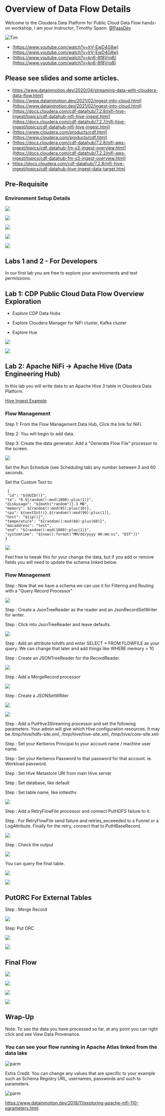 # Overview of Data Flow Details

Welcome to the Cloudera Data Platform for Public Cloud Data Flow hands-on workshop,
I am your instructor, Timothy Spann.  [@PaasDev](https://dev.to/tspannhw)


![Tim](https://raw.githubusercontent.com/tspannhw/tspannhw/main/headshots/mlx90640-2020-01-05-20-52-14.gif)

* [https://www.youtube.com/watch?v=lrV-EwD4G8w](https://www.youtube.com/watch?v=lrV-EwD4G8w)
* [https://www.youtube.com/watch?v=kn6-8f8Vrq8](https://www.youtube.com/watch?v=kn6-8f8Vrq8)


## Please see slides and some articles.

* [https://www.datainmotion.dev/2020/04/streaming-data-with-cloudera-data-flow.html)](https://www.datainmotion.dev/2020/04/streaming-data-with-cloudera-data-flow.html)
* [https://www.datainmotion.dev/2021/02/ingest-into-cloud.html](https://www.datainmotion.dev/2021/02/ingest-into-cloud.html)
* [https://docs.cloudera.com/cdf-datahub/7.2.8/nifi-hive-ingest/topics/cdf-datahub-nifi-hive-ingest.html](https://docs.cloudera.com/cdf-datahub/7.2.7/nifi-hive-ingest/topics/cdf-datahub-nifi-hive-ingest.html)
* [https://www.cloudera.com/products/cdf.html](https://www.cloudera.com/products/cdf.html)
* [https://docs.cloudera.com/cdf-datahub/7.2.8/nifi-aws-ingest/topics/cdf-datahub-fm-s3-ingest-overview.html](https://docs.cloudera.com/cdf-datahub/7.2.2/nifi-aws-ingest/topics/cdf-datahub-fm-s3-ingest-overview.html)
* https://docs.cloudera.com/cdf-datahub/7.2.8/nifi-hive-ingest/topics/cdf-datahub-hive-ingest-data-target.html

## Pre-Requisite


### Environment Setup Details


![](https://raw.githubusercontent.com/tspannhw/ClouderaPublicCloudCDFWorkshop/main/images/setworkloadpassword.png)

![](https://raw.githubusercontent.com/tspannhw/ClouderaPublicCloudCDFWorkshop/main/images/Envsetworkloadpassword.png)

![](https://raw.githubusercontent.com/tspannhw/ClouderaPublicCloudCDFWorkshop/main/images/synchronizeuserspreclick.png)

![](https://raw.githubusercontent.com/tspannhw/ClouderaPublicCloudCDFWorkshop/main/images/synchronizeusers.png)

![](https://raw.githubusercontent.com/tspannhw/ClouderaPublicCloudCDFWorkshop/main/images/synccomplete.png)



## Labs 1 and 2 - For Developers

In our first lab you are free to explore your environments and test permissions.


## Lab 1:  CDP Public Cloud Data Flow Overview Exploration

* Explore CDP Data Hubs

* Explore Cloudera Manager for NiFi cluster, Kafka cluster

* Explore Hue

![](https://raw.githubusercontent.com/tspannhw/ClouderaPublicCloudCDFWorkshop/main/images/datahubs.png)

![](https://raw.githubusercontent.com/tspannhw/ClouderaPublicCloudCDFWorkshop/main/images/datalake.png)


## Lab 2:  Apache NiFi → Apache Hive (Data Engineering Hub)

In this lab you will write data to an Apache Hive 3 table in Cloudera Data Platform.

[Hive Ingest Example](https://docs.cloudera.com/cdf-datahub/7.2.8/nifi-hive-ingest/topics/cdf-datahub-nifi-hive-ingest.html)

### Flow Management


Step 1:  From the Flow Management Data Hub, Click the link for NiFi.

Step 2: You will begin to add data.

Step 3:  Create the data generator.   Add a "Generate Flow File" processor to the screen.

![](https://raw.githubusercontent.com/tspannhw/ClouderaPublicCloudCDFWorkshop/main/images/hive/001generateData.png)

Set the Run Schedule (see Scheduling tab) any number between 3 and 60 seconds.

Set the Custom Text to:

```
 {
 "id": "${UUID()}",
"te": "0.${random():mod(1000):plus(1)}",
"diskusage": "${math("random")}.3 MB",
"memory": ${random():mod(95):plus(10)},
"cpu": ${nextInt()}.${random():mod(99):plus(1)},
"host": "${ip()}",
"temperature": "${random():mod(60):plus(60)}",
"macaddress": "test",
"end": "${random():mod(1000):plus(1)}",
"systemtime": "${now():format("MM/dd/yyyy HH:mm:ss", "EST")}"
}
```

![](https://raw.githubusercontent.com/tspannhw/ClouderaPublicCloudCDFWorkshop/main/images/generateFlowFile.png)

Feel free to tweak this for your change the data, but if you add or remove fields you will need to update the schema linked below.



### Flow Management

Step :  Now that we have a schema we can use it for Filtering and Routing with a "Query Record Processor"

![](https://raw.githubusercontent.com/tspannhw/ClouderaPublicCloudCDFWorkshop/main/images/configureQueryProcessor.png)

Step :  Create a JsonTreeReader as the reader and an JsonRecordSetWriter for writer.



Step :  Click into JsonTreeReader and leave defaults.  

![](https://raw.githubusercontent.com/tspannhw/ClouderaPublicCloudCDFWorkshop/main/images/hdfs/inferjsontreereader.png)


Step :  Add an attribute tohdfs and enter SELECT * FROM FLOWFILE as your query.  We can change that later and add things like WHERE memory > 10


Step :  Create an JSONTreeReader for the RecordReader.


![](https://raw.githubusercontent.com/tspannhw/ClouderaPublicCloudCDFWorkshop/main/images/hdfs/inferjsontreereader.png)

Step : Add a MergeRecord processor

![](https://raw.githubusercontent.com/tspannhw/ClouderaPublicCloudCDFWorkshop/main/images/hdfs/mergerecord.png)

Step :  Create a JSONSetWRiter

![](https://raw.githubusercontent.com/tspannhw/ClouderaPublicCloudCDFWorkshop/main/images/hdfs/jsonsetrecordwriter1.png)

![](https://raw.githubusercontent.com/tspannhw/ClouderaPublicCloudCDFWorkshop/main/images/hdfs/jsonrecordsetwriter2.png)

[](https://docs.cloudera.com/cdf-datahub/7.2.8/nifi-hive-ingest/topics/cdf-datahub-hive-ingest-connection-detail.html)

[](https://docs.cloudera.com/cdf-datahub/7.2.8/nifi-hive-ingest/topics/cdf-datahub-hive-ingest-build.html)

Step :  Add a PutHive3Streaming processor and set the following parameters.  Your admin will give which Hive configuration resources.  It may be /tmp/hive/hdfs-site.xml, /tmp/hive/hive-site.xml, /tmp/hive/core-site.xml

[](https://docs.cloudera.com/cdf-datahub/7.2.8/nifi-hive-ingest/topics/cdf-datahub-hive-ingest-data-target.html)


Step :  Set your Kerberos Principal to your account name / machine user name.

Step :  Set your Kerberos Password to that password for that account.   ie. Workload password.

Step :  Set Hive Metastore URI from main Hive server

Step : Set database, like default

Step : Set table name, like iottesthv

![](https://raw.githubusercontent.com/tspannhw/ClouderaPublicCloudCDFWorkshop/main/images/hive/puthive3streaming.png)



Step :  Add a RetryFlowFile processor and connect PutHDFS failure to it.

Step :  For RetryFlowFile send failure and retries_exceeeded to a Funnel or a LogAttribute.   Finally for the retry, connect that to PutHBaseRecord.

![](https://raw.githubusercontent.com/tspannhw/ClouderaPublicCloudCDFWorkshop/main/images/logattribute.png)


Step : Check the output

![](https://raw.githubusercontent.com/tspannhw/ClouderaPublicCloudCDFWorkshop/main/images/hive/hive3provenanceevent.png)

You can query the final table.

![](https://raw.githubusercontent.com/tspannhw/ClouderaPublicCloudCDFWorkshop/main/images/hive/HUEHive3Details.png)

![](https://raw.githubusercontent.com/tspannhw/ClouderaPublicCloudCDFWorkshop/main/images/hive/dasqueryhive3.png)


## PutORC For External Tables

Step : Merge Record

![](https://raw.githubusercontent.com/tspannhw/ClouderaPublicCloudCDFWorkshop/main/images/hive/0000mergerecord.png)

Step:  Put ORC

![](https://raw.githubusercontent.com/tspannhw/ClouderaPublicCloudCDFWorkshop/main/images/hive/0001putorc.png)

![](https://raw.githubusercontent.com/tspannhw/ClouderaPublicCloudCDFWorkshop/main/images/hive/0002putorc.png)



## Final Flow


![](https://raw.githubusercontent.com/tspannhw/ClouderaPublicCloudCDFWorkshop/main/images/hdfs/flow.png)

![](https://raw.githubusercontent.com/tspannhw/ClouderaPublicCloudCDFWorkshop/main/images/hive/puthive3streamingflow.png)

![](https://raw.githubusercontent.com/tspannhw/ClouderaPublicCloudCDFWorkshop/main/images/hive/mainflowhive.png)

![](https://raw.githubusercontent.com/tspannhw/ClouderaPublicCloudCDFWorkshop/main/images/hive/ALLFLOW.png)


## Wrap-Up

Note:  To see the data you have processed so far, at any point you can right click and see View Data Provenance.


### You can see your flow running in Apache Atlas linked from the data lake

![parm](https://raw.githubusercontent.com/tspannhw/ClouderaPublicCloudCDFWorkshop/main/images/atlas.png)


Extra Credit:  You can change any values that are specific to your example such as Schema Registry URL, usernames, passwords and such to parameters.

![parm](https://raw.githubusercontent.com/tspannhw/ClouderaPublicCloudCDFWorkshop/main/images/updateParameterContext.png)

https://www.datainmotion.dev/2019/11/exploring-apache-nifi-110-parameters.html
